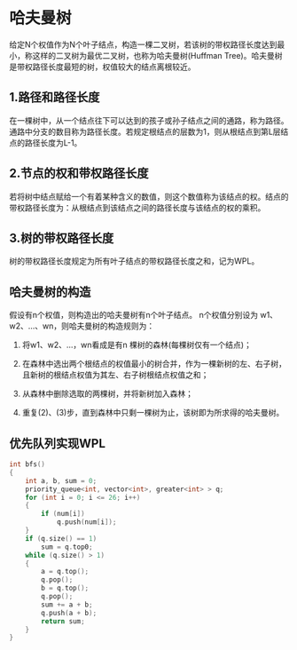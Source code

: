 # 哈夫曼树
给定N个权值作为N个叶子结点，构造一棵二叉树，若该树的带权路径长度达到最小，称这样的二叉树为最优二叉树，也称为哈夫曼树(Huffman Tree)。哈夫曼树是带权路径长度最短的树，权值较大的结点离根较近。

## 1.路径和路径长度
在一棵树中，从一个结点往下可以达到的孩子或孙子结点之间的通路，称为路径。通路中分支的数目称为路径长度。若规定根结点的层数为1，则从根结点到第L层结点的路径长度为L-1。
## 2.节点的权和带权路径长度
若将树中结点赋给一个有着某种含义的数值，则这个数值称为该结点的权。结点的带权路径长度为：从根结点到该结点之间的路径长度与该结点的权的乘积。
## 3.树的带权路径长度
树的带权路径长度规定为所有叶子结点的带权路径长度之和，记为WPL。
## 哈夫曼树的构造
假设有n个权值，则构造出的哈夫曼树有n个叶子结点。 n个权值分别设为 w1、w2、…、wn，则哈夫曼树的构造规则为：

1.  将w1、w2、…，wn看成是有n 棵树的森林(每棵树仅有一个结点)；

2.  在森林中选出两个根结点的权值最小的树合并，作为一棵新树的左、右子树，且新树的根结点权值为其左、右子树根结点权值之和；

3. 从森林中删除选取的两棵树，并将新树加入森林；

4. 重复(2)、(3)步，直到森林中只剩一棵树为止，该树即为所求得的哈夫曼树。

## 优先队列实现WPL
```cpp
int bfs()
{
    int a, b, sum = 0;
    priority_queue<int, vector<int>, greater<int> > q;
    for (int i = 0; i <= 26; i++)
    {
        if (num[i])
            q.push(num[i]);
    }
    if (q.size() == 1)
        sum = q.top0;
    while (q.size() > 1)
    {
        a = q.top();
        q.pop();
        b = q.top();
        q.pop();
        sum += a + b;
        q.push(a + b);
        return sum;
    }
}
```